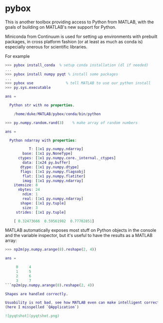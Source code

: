 # pybox

This is another toolbox providing access to Python from MATLAB, with the
goals of building on MATLAB's new support for Python.

Miniconda from Continuum is used for setting up environments with prebuilt
packages, in cross platform fashion (or at least as much as conda is) 
especially onerous for scientific libraries.

For example

```matlab
>>> pybox install_conda  % setup conda installation (dl if needed)
... 
>>> pybox install numpy pyqt % install some packages
... 
>>> pybox use               % tell MATLAB to use our python install
>>> py.sys.executable

ans = 

  Python str with no properties.

    /home/duke/MATLAB/pybox/conda/bin/python

>>> py.numpy.random.rand(3)    % make array of random numbers

ans = 

  Python ndarray with properties:

           T: [1x1 py.numpy.ndarray]
        base: [1x1 py.NoneType]
      ctypes: [1x1 py.numpy.core._internal._ctypes]
        data: [1x24 py.buffer]
       dtype: [1x1 py.numpy.dtype]
       flags: [1x1 py.numpy.flagsobj]
        flat: [1x1 py.numpy.flatiter]
        imag: [1x1 py.numpy.ndarray]
    itemsize: 8
      nbytes: 24
        ndim: 1
        real: [1x1 py.numpy.ndarray]
       shape: [1x1 py.tuple]
        size: 3
     strides: [1x1 py.tuple]

    [ 0.32473666  0.59561982  0.77702851]

```

MATLAB automatically exposes most stuff on Python objects in the console
and the variable inspector, but it's useful to have the results as a MATLAB
array:

```matlab
>>> np2m(py.numpy.arange(8).reshape(2, 4))

ans =

     0     4
     1     5
     2     6
     3     7
```np2m(py.numpy.arange(8).reshape(2, 4))

Shapes are handled correctly.

Usuability is not bad, see how MATLAB even can make intelligent corrections
(here I misspelled `QApplication`)

![pyqtshot](pyqtshot.png)